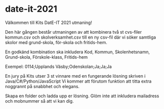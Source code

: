 # date-it-2021
Välkommen till Kits DatE-IT 2021 utmaning!

Den här gången består utmaningen av att kombinera två st cvs-filer kommun.csv och skolverksamhet.csv till en ny csv-fil där vi söker samtliga skolor med grund-skola, för-skola och fritids-hem.

En godkänd kombination ska inkludera Kod, Kommun, Skolenhetsnamn, Grund-skola, Förskole-klass, Fritids-hem

Exempel:  0114;Upplands Väsby;Odenskolan;Ja;Ja;Ja

En jury på Kits utser 3 st vinnare med en fungerande lösning skriven i Java/C#/Python/JavaScript
Vi kommer att förutom funktion att titta extra noggrannt på snabbhet och elegans.

Skapa en folder och ladda upp er lösning.
Glöm inte att inkludera mailadress och mobnummer så att vi kan dig.
